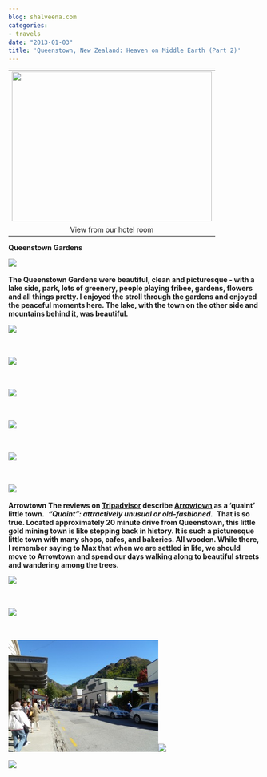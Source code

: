 ```yaml
---
blog: shalveena.com
categories:
- travels
date: "2013-01-03"
title: 'Queenstown, New Zealand: Heaven on Middle Earth (Part 2)'
---
```


<table class="tr-caption-container" style="margin-left:auto;margin-right:auto;text-align:center;" cellspacing="0" cellpadding="0" align="center"><tbody><tr><td style="text-align:center;"><a style="margin-left:auto;margin-right:auto;" href="https://shalveena.files.wordpress.com/2013/01/dscn1135.jpg"><img src="https://shalveena.files.wordpress.com/2013/01/dscn1135.jpg?w=300" width="400" height="300" border="0"></a></td></tr><tr><td class="tr-caption" style="text-align:center;">View from our hotel room</td></tr></tbody></table>

**Queenstown Gardens**

[![](https://shalveena.files.wordpress.com/2013/01/dscn1153.jpg?w=225)](https://shalveena.files.wordpress.com/2013/01/dscn1153.jpg)

**The Queenstown Gardens were beautiful, clean and picturesque - with a lake side, park, lots of greenery, people playing fribee, gardens, flowers and all things pretty. I enjoyed the stroll through the gardens and enjoyed the peaceful moments here. The lake, with the town on the other side and mountains behind it, was beautiful.**

[![](https://shalveena.files.wordpress.com/2013/01/dscn1142.jpg?w=300)](https://shalveena.files.wordpress.com/2013/01/dscn1142.jpg)

 

[![](https://shalveena.files.wordpress.com/2013/01/dscn1146.jpg?w=300)](https://shalveena.files.wordpress.com/2013/01/dscn1146.jpg)

 

[![](https://shalveena.files.wordpress.com/2013/01/dscn1147.jpg?w=300)](https://shalveena.files.wordpress.com/2013/01/dscn1147.jpg)

 

[![](https://shalveena.files.wordpress.com/2013/01/dscn1156.jpg?w=225)](https://shalveena.files.wordpress.com/2013/01/dscn1156.jpg)

 

[![](https://shalveena.files.wordpress.com/2013/01/img_1346.jpg?w=225)](https://shalveena.files.wordpress.com/2013/01/img_1346.jpg)

 

[![](https://shalveena.files.wordpress.com/2013/01/img_13501.jpg?w=300)](https://shalveena.files.wordpress.com/2013/01/img_13501.jpg)

**Arrowtown** **The reviews on [Tripadvisor](http://www.tripadvisor.com/Attraction_Review-g255122-d2639015-Reviews-Arrowtown_Village-Queenstown_South_Island.html) describe [Arrowtown](http://www.arrowtown.com/) as a ‘quaint’ little town.**  **_“Quaint”: attractively unusual or old-fashioned._**  **That is so true. Located approximately 20 minute drive from Queenstown, this little gold mining town is like stepping back in history. It is such a picturesque little town with many shops, cafes, and bakeries. All wooden. While there, I remember saying to Max that when we are settled in life, we should move to Arrowtown and spend our days walking along to beautiful streets and wandering among the trees.**

[![](https://shalveena.files.wordpress.com/2013/01/111.jpg?w=300)](https://shalveena.files.wordpress.com/2013/01/111.jpg)

 

[![](https://shalveena.files.wordpress.com/2013/01/p1010865.jpg?w=300)](https://shalveena.files.wordpress.com/2013/01/p1010865.jpg)

 

[![](images/p1010866.jpg)![](https://shalveena.files.wordpress.com/2013/01/p1010866.jpg?w=300)](https://shalveena.files.wordpress.com/2013/01/p1010869.jpg)

[![](https://shalveena.files.wordpress.com/2013/01/p1010870.jpg?w=300)](https://shalveena.files.wordpress.com/2013/01/p1010870.jpg)